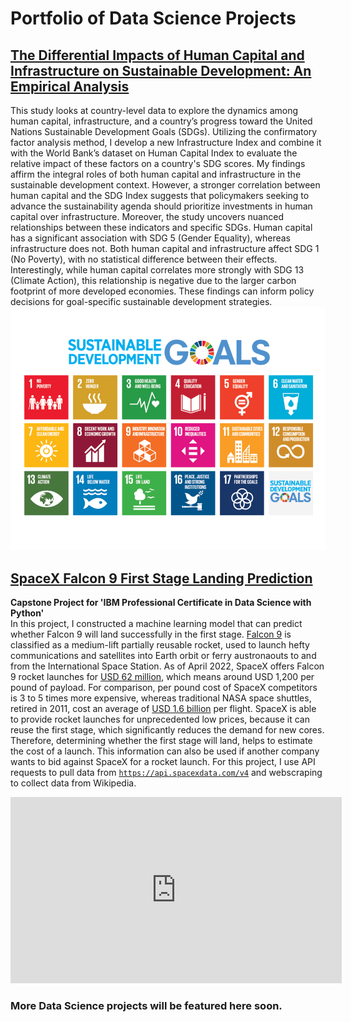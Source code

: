 # Portfolio of Data Science Projects  
  
  
## [The Differential Impacts of Human Capital and Infrastructure on Sustainable Development: An Empirical Analysis](https://github.com/hpanahov/humanCap_infrastructure) 
This study looks at country-level data to explore the dynamics among human capital, infrastructure, and a country’s progress toward the United Nations Sustainable Development Goals (SDGs). Utilizing the confirmatory factor analysis method, I develop a new Infrastructure Index and combine it with the World Bank’s dataset on Human Capital Index to evaluate the relative impact of these factors on a country's SDG scores. My findings affirm the integral roles of both human capital and infrastructure in the sustainable development context. However, a stronger correlation between human capital and the SDG Index suggests that policymakers seeking to advance the sustainability agenda should prioritize investments in human capital over infrastructure. Moreover, the study uncovers nuanced relationships between these indicators and specific SDGs. Human capital has a significant association with SDG 5 (Gender Equality), whereas infrastructure does not. Both human capital and infrastructure affect SDG 1 (No Poverty), with no statistical difference between their effects. Interestingly, while human capital correlates more strongly with SDG 13 (Climate Action), this relationship is negative due to the larger carbon footprint of more developed economies. These findings can inform policy decisions for goal-specific sustainable development strategies. 
![UN SDG](https://github.com/hpanahov/humanCap_infrastructure/blob/main/Media/UN_SDG.png?raw=true)


## [SpaceX  Falcon 9 First Stage Landing Prediction](https://github.com/hpanahov/SpaceX_data) 
**Capstone Project for 'IBM Professional Certificate in Data Science with Python'**   
In this project, I constructed a machine learning model that can predict whether Falcon 9 will land successfully in the first stage. [Falcon 9](https://www.spacex.com/vehicles/falcon-9/) is classified as a medium-lift partially reusable rocket, used to launch hefty communications and satellites into Earth orbit or ferry austronaouts to and from the International Space Station. As of April 2022, SpaceX offers Falcon 9 rocket launches for [USD 62 million](https://www.nbcnews.com/science/space/space-launch-costs-growing-business-industry-rcna23488), which means around USD 1,200 per pound of payload. For comparison, per pound cost of SpaceX competitors is 3 to 5 times more expensive, whereas traditional NASA space shuttles, retired in 2011, cost an average of [USD 1.6 billion](https://aerospace.csis.org/data/space-launch-to-low-earth-orbit-how-much-does-it-cost/) per flight. SpaceX is able to provide rocket launches for unprecedented low prices, because it can reuse the first stage, which significantly reduces the demand for new cores. Therefore, determining whether the first stage will land, helps to estimate the cost of a launch. This information can also be used if another company wants to bid against SpaceX for a rocket launch. For this project, I use API requests to pull data from <code>https://api.spacexdata.com/v4</code> and webscraping to collect data from Wikipedia. 

<iframe width="530" height="298" src="https://www.youtube.com/embed/1sJlFzUQVmY" title="YouTube video player" frameborder="0" allow="accelerometer; autoplay; clipboard-write; encrypted-media; gyroscope; picture-in-picture" allowfullscreen></iframe> 

### More Data Science projects will be featured here soon.  



